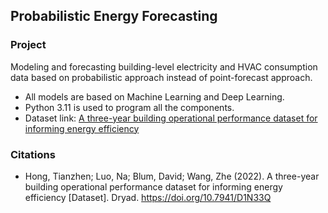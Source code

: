 Probabilistic Energy Forecasting
-----
### Project
Modeling and forecasting building-level electricity and HVAC consumption data based on probabilistic approach instead of point-forecast approach.
- All models are based on Machine Learning and Deep Learning.
- Python 3.11 is used to program all the components.
- Dataset link: [A three-year building operational performance dataset for informing energy efficiency](https://datadryad.org/stash/dataset/doi:10.7941/D1N33Q)

### Citations
- Hong, Tianzhen; Luo, Na; Blum, David; Wang, Zhe (2022). A three-year building operational performance dataset for informing energy efficiency [Dataset]. Dryad. https://doi.org/10.7941/D1N33Q